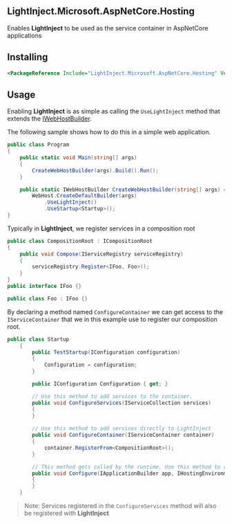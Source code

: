 ## LightInject.Microsoft.AspNetCore.Hosting

Enables **LightInject** to be used as the service container in AspNetCore applications

## Installing

```xml
<PackageReference Include="LightInject.Microsoft.AspNetCore.Hosting" Version="<version>" />
```

## Usage

Enabling **LightInject** is as simple as calling the `UseLightInject` method that extends the [IWebHostBuilder](https://docs.microsoft.com/en-us/dotnet/api/microsoft.aspnetcore.hosting.iwebhostbuilder?view=aspnetcore-2.1).

The following sample shows how to do this in a simple web application.

```c#
public class Program
{
    public static void Main(string[] args)
    {           
        CreateWebHostBuilder(args).Build().Run();
    }

    public static IWebHostBuilder CreateWebHostBuilder(string[] args) =>
        WebHost.CreateDefaultBuilder(args)
            .UseLightInject()
            .UseStartup<Startup>();
}
```

Typically in **LightInject**, we register services in a composition root 

```C#
public class CompositionRoot : ICompositionRoot
{
    public void Compose(IServiceRegistry serviceRegistry)
    {
        serviceRegistry.Register<IFoo, Foo>();
    }
}
public interface IFoo {}

public class Foo : IFoo {}
```

By declaring a method named `ConfigureContainer` we can get access to the `IServiceContainer` that we in this example use to register our composition root. 



```c#
public class Startup
    {
        public TestStartup(IConfiguration configuration)
        {
            Configuration = configuration;
        }

        public IConfiguration Configuration { get; }

        // Use this method to add services to the container.
        public void ConfigureServices(IServiceCollection services)
        {          
        }
	    
    	// Use this method to add services directly to LightInject
        public void ConfigureContainer(IServiceContainer container)
        {
            container.RegisterFrom<CompositionRoot>();
        }

        // This method gets called by the runtime. Use this method to configure the HTTP request pipeline.
        public void Configure(IApplicationBuilder app, IHostingEnvironment env)
        {           
        }
    }
```

> Note: Services registered in the `ConfigureServices` method will also be registered with **LightInject**